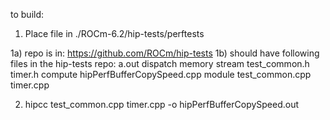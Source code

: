 to build:

1) Place file in  ./ROCm-6.2/hip-tests/perftests

1a) repo is in: https://github.com/ROCm/hip-tests
1b) should have following files in the hip-tests repo:
a.out    dispatch                    memory  stream           test_common.h  timer.h
compute  hipPerfBufferCopySpeed.cpp  module  test_common.cpp  timer.cpp

2) hipcc test_common.cpp timer.cpp -o hipPerfBufferCopySpeed.out


